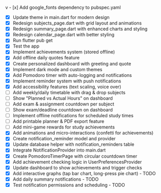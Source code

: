 v   - [x] Add google_fonts dependency to pubspec.yaml
- [x] Update theme in main.dart for modern design
- [x] Redesign subjects_page.dart with grid layout and animations
- [x] Redesign summary_page.dart with enhanced charts and styling
- [x] Redesign calendar_page.dart with better styling
- [x] Run flutter pub get
- [x] Test the app
- [x] Implement achievements system (stored offline)
- [x] Add offline daily quotes feature
- [x] Create personalized dashboard with greeting and quote
- [x] Implement dark mode and custom themes
- [x] Add Pomodoro timer with auto-logging and notifications
- [x] Implement reminder system with push notifications
- [x] Add accessibility features (text scaling, voice over)
- [ ] Add weekly/daily timetable with drag & drop subjects
- [ ] Show "Planned vs Actual Hours" on dashboard
- [ ] Add exam & assignment countdown per subject
- [ ] Show exam/deadline countdown on dashboard
- [ ] Implement offline notifications for scheduled study times
- [ ] Add printable planner & PDF export feature
- [ ] Add mini-game rewards for study achievements
- [x] Add animations and micro-interactions (confetti for achievements)
- [x] Create notification_reminder model and provider
- [x] Update database helper with notification_reminders table
- [x] Integrate NotificationProvider into main.dart
- [x] Create PomodoroTimerPage with circular countdown timer
- [x] Add achievement checking logic in UserPreferencesProvider
- [x] Update dashboard to show achievements and trigger checks
- [x] Add interactive graphs (tap bar chart, long-press pie chart) - TODO
- [x] Add daily summary notifications - TODO
- [x] Test notification permissions and scheduling - TODO
